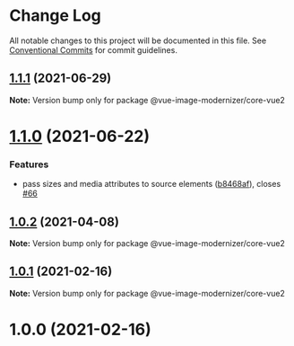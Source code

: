 # Change Log

All notable changes to this project will be documented in this file.
See [Conventional Commits](https://conventionalcommits.org) for commit guidelines.

## [1.1.1](https://github.com/Calvin-LL/vue-image-modernizer/compare/@vue-image-modernizer/core-vue2@1.1.0...@vue-image-modernizer/core-vue2@1.1.1) (2021-06-29)

**Note:** Version bump only for package @vue-image-modernizer/core-vue2

# [1.1.0](https://github.com/Calvin-LL/vue-image-modernizer/compare/@vue-image-modernizer/core-vue2@1.0.2...@vue-image-modernizer/core-vue2@1.1.0) (2021-06-22)

### Features

- pass sizes and media attributes to source elements ([b8468af](https://github.com/Calvin-LL/vue-image-modernizer/commit/b8468afb3d4173546e2d2ea5419174a079682d08)), closes [#66](https://github.com/Calvin-LL/vue-image-modernizer/issues/66)

## [1.0.2](https://github.com/Calvin-LL/vue-image-modernizer/compare/@vue-image-modernizer/core-vue2@1.0.1...@vue-image-modernizer/core-vue2@1.0.2) (2021-04-08)

**Note:** Version bump only for package @vue-image-modernizer/core-vue2

## [1.0.1](https://github.com/Calvin-LL/vue-image-modernizer/compare/@vue-image-modernizer/core-vue2@1.0.0...@vue-image-modernizer/core-vue2@1.0.1) (2021-02-16)

**Note:** Version bump only for package @vue-image-modernizer/core-vue2

# 1.0.0 (2021-02-16)
